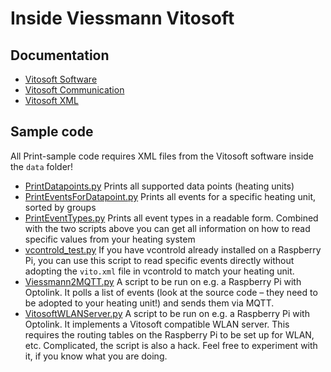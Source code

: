 # Inside Viessmann Vitosoft

## Documentation

- [Vitosoft Software](./VitosoftSoftware.md)
- [Vitosoft Communication](./VitosoftCommunication.md)
- [Vitosoft XML](./VitosoftXML.md)

## Sample code

All Print-sample code requires XML files from the Vitosoft software inside the `data` folder!

- [PrintDatapoints.py](PrintDatapoints.py) Prints all supported data points (heating units)
- [PrintEventsForDatapoint.py](PrintEventsForDatapoint.py) Prints all events for a specific heating unit, sorted by groups
- [PrintEventTypes.py](PrintEventTypes.py) Prints all event types in a readable form. Combined with the two scripts above you can get all information on how to read specific values from your heating system
- [vcontrold_test.py](vcontrold_test.py) If you have vcontrold already installed on a Raspberry Pi, you can use this script to read specific events directly without adopting the `vito.xml` file in vcontrold to match your heating unit.
- [Viessmann2MQTT.py](Viessmann2MQTT.py) A script to be run on e.g. a Raspberry Pi with Optolink. It polls a list of events (look at the source code – they need to be adopted to your heating unit!) and sends them via MQTT.
- [VitosoftWLANServer.py](VitosoftWLANServer.py) A script to be run on e.g. a Raspberry Pi with Optolink. It implements a Vitosoft compatible WLAN server. This requires the routing tables on the Raspberry Pi to be set up for WLAN, etc. Complicated, the script is also a hack. Feel free to experiment with it, if you know what you are doing.
